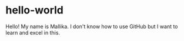 # hello-world




Hello!
My name is Mallika. I don't know how to use GitHub but I want to learn and excel in this.
